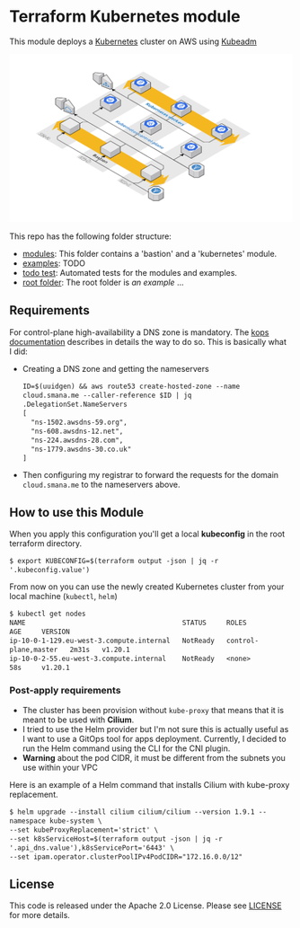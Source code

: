 # Terraform Kubernetes module

This module deploys a [Kubernetes](https://kubernetes.io/) cluster on AWS using [Kubeadm](https://kubernetes.io/docs/reference/setup-tools/kubeadm/)

![Kubernetes architecture](_docs/architecture.png)

This repo has the following folder structure:

* [modules](https://github.com/Smana/terraform-kubernetes/tree/main/modules): This folder contains a 'bastion' and a 'kubernetes' module.
* [examples](https://github.com/Smana/terraform-kubernetes/tree/main/examples): TODO
* [todo test](): Automated tests for the modules and examples.
* [root folder](): The root folder is *an example* ...


## Requirements

For control-plane high-availability a DNS zone is mandatory. The [kops documentation](https://github.com/kubernetes/kops/blob/master/docs/getting_started/aws.md#configure-dns) describes in details the way to do so.
This is basically what I did:

* Creating a DNS zone and getting the nameservers

  ```console
  ID=$(uuidgen) && aws route53 create-hosted-zone --name cloud.smana.me --caller-reference $ID | jq .DelegationSet.NameServers
  [
    "ns-1502.awsdns-59.org",
    "ns-608.awsdns-12.net",
    "ns-224.awsdns-28.com",
    "ns-1779.awsdns-30.co.uk"
  ]
  ```

* Then configuring my registrar to forward the requests for the domain `cloud.smana.me` to the nameservers above.

## How to use this Module

When you apply this configuration you'll get a local **kubeconfig** in the root terraform directory.

```console
$ export KUBECONFIG=$(terraform output -json | jq -r '.kubeconfig.value')
```

From now on you can use the newly created Kubernetes cluster from your local machine (`kubectl`, `helm`)

```console
$ kubectl get nodes
NAME                                       STATUS     ROLES                  AGE     VERSION
ip-10-0-1-129.eu-west-3.compute.internal   NotReady   control-plane,master   2m31s   v1.20.1
ip-10-0-2-55.eu-west-3.compute.internal    NotReady   <none>                 58s     v1.20.1
```

### Post-apply requirements

* The cluster has been provision without `kube-proxy` that means that it is meant to be used with **Cilium**.
* I tried to use the Helm provider but I'm not sure this is actually useful as I want to use a GitOps tool for apps deployment. Currently, I decided to run the Helm command using the CLI for the CNI plugin.
* **Warning** about the pod CIDR, it must be different from the subnets you use within your VPC

Here is an example of a Helm command that installs Cilium with kube-proxy replacement.

```console
$ helm upgrade --install cilium cilium/cilium --version 1.9.1 --namespace kube-system \
--set kubeProxyReplacement='strict' \
--set k8sServiceHost=$(terraform output -json | jq -r '.api_dns.value'),k8sServicePort='6443' \
--set ipam.operator.clusterPoolIPv4PodCIDR="172.16.0.0/12"
```

## License

This code is released under the Apache 2.0 License. Please see [LICENSE](https://github.com/Smana/terraform-kubernetes/tree/main/LICENSE) for more details.